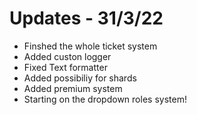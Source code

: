 # Updates - 31/3/22

 - Finshed the whole ticket system
 - Added custon logger
 - Fixed Text formatter
 - Added possibiliy for shards
 - Added premium system
 - Starting on the dropdown roles system!